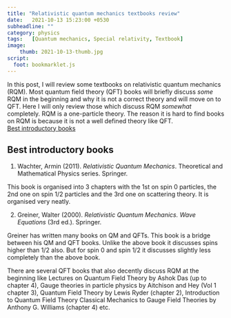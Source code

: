 ```yaml
---
title: "Relativistic quantum mechanics textbooks review"
date:   2021-10-13 15:23:00 +0530
subheadline: ""
category: physics
tags:   [Quantum mechanics, Special relativity, Textbook]
image:
    thumb: 2021-10-13-thumb.jpg
script:
  foot: bookmarklet.js
---
```

In this post, I will review some textbooks on relativistic quantum mechanics (RQM). Most quantum field theory (QFT) books will briefly discuss *some* RQM in the beginning and why it is not a correct theory and will move on to QFT. Here I will only review those which discuss RQM *somewhat* completely. RQM is a  one-particle theory. The reason it is hard to find books on RQM is because it is not a well defined theory like QFT.<!--more--><br>
[Best introductory books](#best-introductory-books)<br>
## Best introductory books
1) Wachter, Armin (2011). *Relativistic Quantum Mechanics*. Theoretical and Mathematical Physics series. Springer.

This book is organised into 3 chapters with the 1st on spin 0 particles, the 2nd one on spin 1/2 particles and the 3rd one on scattering theory. It is organised very neatly. 

2) Greiner, Walter (2000). *Relativistic Quantum Mechanics. Wave Equations* (3rd ed.). Springer.

Greiner has written many books on QM and QFTs. This book is a bridge between his QM and QFT books. Unlike the above book it discusses spins higher than 1/2 also. But for spin 0 and spin 1/2 it discusses slightly less completely than the above book.

There are several QFT books that also decently discuss RQM at the beginning like Lectures on Quantum Field Theory by Ashok Das (up to chapter 4), Gauge theories in particle physics by Aitchison and Hey (Vol 1 chapter 3), Quantum Field Theory by Lewis Ryder (chapter 2), Introduction to Quantum Field Theory Classical Mechanics to Gauge Field Theories by Anthony G. Williams (chapter 4) etc.